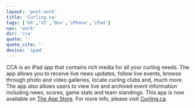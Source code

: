 ```yaml
---
layout: 'post-work'
title: 'Curling.ca'
tags: ['UX','UI','Dev','iPhone','iPad']
nav: 'work'
dir: 'cca'
quote: ''
quote_cite: ''
device: 'ipad'
---
```

CCA is an iPad app that contains rich media for all your curling needs. The app allows you to receive live news updates, follow live events, browse through photo and video galleries, locate curling clubs and, much more. The app also allows users to view live and archived event information including news, scores, game stats and team standings.
This app is now available on <a href="https://itunes.apple.com/ca/app/curling.ca-mobile/id474248034?mt=8" target="_blank">The App Store</a>. For more info, please visit <a href="http://www.curling.ca" target="_blank">Curling.ca</a>.